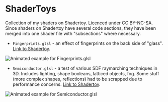 # ShaderToys
Collection of my shaders on Shadertoy. Licenced under CC BY-NC-SA.
Since shaders on Shadertoy have several code sections, they have been merged into one shader file with "subsections" where necessary.

* `Fingerprints.glsl` - an effect of fingerprints on the back side of "glass". [Link to Shadertoy](https://www.shadertoy.com/view/mlKcWD).

![Animated example for Fingerprints.glsl](/imgs/Fingerprints.gif)

* `Semiconductor.glsl` - a test of various SDF raymarching techniques in 3D. Includes lighting, shape booleans, latticed objects, fog. Some stuff (more complex shapes, reflections) had to be scrapped due to performance concerns. [Link to Shadertoy](https://www.shadertoy.com/view/lcj3z3).

![Animated example for Semiconductor.glsl](/imgs/Semiconductor.gif)
